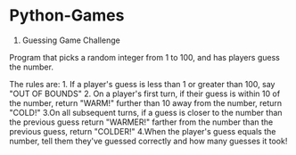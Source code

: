 # Python-Games

01. Guessing Game Challenge

Program that picks a random integer from 1 to 100, and has players guess the number.

  The rules are:
    1. If a player's guess is less than 1 or greater than 100, say "OUT OF BOUNDS"
    2. On a player's first turn, if their guess is
        within 10 of the number, return "WARM!"
        further than 10 away from the number, return "COLD!"
    3.On all subsequent turns, if a guess is
        closer to the number than the previous guess return "WARMER!"
        farther from the number than the previous guess, return "COLDER!"
    4.When the player's guess equals the number, tell them they've guessed correctly and how many guesses it took!

